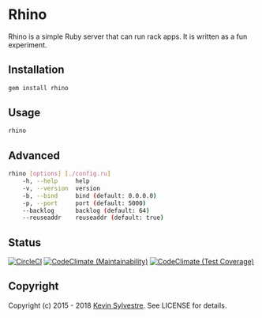 # Rhino

Rhino is a simple Ruby server that can run rack apps. It is written as a fun experiment.

## Installation

```bash
gem install rhino
```

## Usage

```bash
rhino
```

## Advanced

```bash
rhino [options] [./config.ru]
    -h, --help     help
    -v, --version  version
    -b, --bind     bind (default: 0.0.0.0)
    -p, --port     port (default: 5000)
    --backlog      backlog (default: 64)
    --reuseaddr    reuseaddr (default: true)
```

## Status

[![CircleCI](https://circleci.com/gh/ksylvest/rhino.svg?style=svg)](https://circleci.com/gh/ksylvest/rhino)
[![CodeClimate (Maintainability)](https://api.codeclimate.com/v1/badges/954685d3791ec3d34b63/maintainability)](https://codeclimate.com/github/ksylvest/rhino/maintainability)
[![CodeClimate (Test Coverage)](https://api.codeclimate.com/v1/badges/954685d3791ec3d34b63/test_coverage)](https://codeclimate.com/github/ksylvest/rhino/test_coverage)

## Copyright

Copyright (c) 2015 - 2018 [Kevin Sylvestre](https://ksylvest.com). See LICENSE for details.
